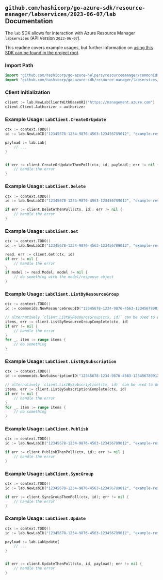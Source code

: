 
## `github.com/hashicorp/go-azure-sdk/resource-manager/labservices/2023-06-07/lab` Documentation

The `lab` SDK allows for interaction with Azure Resource Manager `labservices` (API Version `2023-06-07`).

This readme covers example usages, but further information on [using this SDK can be found in the project root](https://github.com/hashicorp/go-azure-sdk/tree/main/docs).

### Import Path

```go
import "github.com/hashicorp/go-azure-helpers/resourcemanager/commonids"
import "github.com/hashicorp/go-azure-sdk/resource-manager/labservices/2023-06-07/lab"
```


### Client Initialization

```go
client := lab.NewLabClientWithBaseURI("https://management.azure.com")
client.Client.Authorizer = authorizer
```


### Example Usage: `LabClient.CreateOrUpdate`

```go
ctx := context.TODO()
id := lab.NewLabID("12345678-1234-9876-4563-123456789012", "example-resource-group", "labValue")

payload := lab.Lab{
	// ...
}


if err := client.CreateOrUpdateThenPoll(ctx, id, payload); err != nil {
	// handle the error
}
```


### Example Usage: `LabClient.Delete`

```go
ctx := context.TODO()
id := lab.NewLabID("12345678-1234-9876-4563-123456789012", "example-resource-group", "labValue")

if err := client.DeleteThenPoll(ctx, id); err != nil {
	// handle the error
}
```


### Example Usage: `LabClient.Get`

```go
ctx := context.TODO()
id := lab.NewLabID("12345678-1234-9876-4563-123456789012", "example-resource-group", "labValue")

read, err := client.Get(ctx, id)
if err != nil {
	// handle the error
}
if model := read.Model; model != nil {
	// do something with the model/response object
}
```


### Example Usage: `LabClient.ListByResourceGroup`

```go
ctx := context.TODO()
id := commonids.NewResourceGroupID("12345678-1234-9876-4563-123456789012", "example-resource-group")

// alternatively `client.ListByResourceGroup(ctx, id)` can be used to do batched pagination
items, err := client.ListByResourceGroupComplete(ctx, id)
if err != nil {
	// handle the error
}
for _, item := range items {
	// do something
}
```


### Example Usage: `LabClient.ListBySubscription`

```go
ctx := context.TODO()
id := commonids.NewSubscriptionID("12345678-1234-9876-4563-123456789012")

// alternatively `client.ListBySubscription(ctx, id)` can be used to do batched pagination
items, err := client.ListBySubscriptionComplete(ctx, id)
if err != nil {
	// handle the error
}
for _, item := range items {
	// do something
}
```


### Example Usage: `LabClient.Publish`

```go
ctx := context.TODO()
id := lab.NewLabID("12345678-1234-9876-4563-123456789012", "example-resource-group", "labValue")

if err := client.PublishThenPoll(ctx, id); err != nil {
	// handle the error
}
```


### Example Usage: `LabClient.SyncGroup`

```go
ctx := context.TODO()
id := lab.NewLabID("12345678-1234-9876-4563-123456789012", "example-resource-group", "labValue")

if err := client.SyncGroupThenPoll(ctx, id); err != nil {
	// handle the error
}
```


### Example Usage: `LabClient.Update`

```go
ctx := context.TODO()
id := lab.NewLabID("12345678-1234-9876-4563-123456789012", "example-resource-group", "labValue")

payload := lab.LabUpdate{
	// ...
}


if err := client.UpdateThenPoll(ctx, id, payload); err != nil {
	// handle the error
}
```
